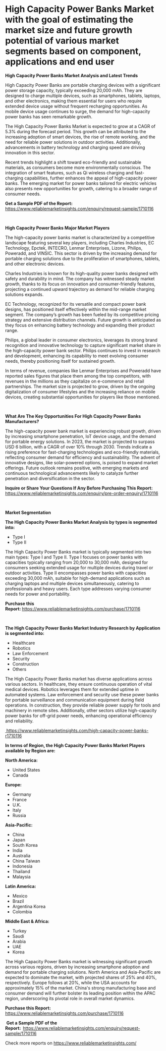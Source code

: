<p><h1>High Capacity Power Banks Market with the goal of estimating the market size and future growth potential of various market segments based on component, applications and end user</h1></p><p><strong>High Capacity Power Banks Market Analysis and Latest Trends</strong></p>
<p><p>High Capacity Power Banks are portable charging devices with a significant power storage capacity, typically exceeding 20,000 mAh. They are designed to charge multiple devices, such as smartphones, tablets, laptops, and other electronics, making them essential for users who require extended device usage without frequent recharging opportunities. As mobile device usage continues to surge, the demand for high-capacity power banks has seen remarkable growth.</p><p>The High Capacity Power Banks Market is expected to grow at a CAGR of 5.3% during the forecast period. This growth can be attributed to the increasing adoption of smart devices, the rise of remote working, and the need for reliable power solutions in outdoor activities. Additionally, advancements in battery technology and charging speed are driving innovation in this sector. </p><p>Recent trends highlight a shift toward eco-friendly and sustainable materials, as consumers become more environmentally conscious. The integration of smart features, such as Qi wireless charging and fast-charging capabilities, further enhances the appeal of high-capacity power banks. The emerging market for power banks tailored for electric vehicles also presents new opportunities for growth, catering to a broader range of consumer needs.</p></p>
<p><strong>Get a Sample PDF of the Report:&nbsp;</strong> <a href="https://www.reliablemarketinsights.com/enquiry/request-sample/1710116?utm_campaign=1994&utm_medium=2&utm_source=Github&utm_content=ia&utm_term=10012025&utm_id=high-capacity-power-banks">https://www.reliablemarketinsights.com/enquiry/request-sample/1710116</a></p>
<p>&nbsp;</p>
<p><strong>High Capacity Power Banks Major Market Players</strong></p>
<p><p>The high-capacity power banks market is characterized by a competitive landscape featuring several key players, including Charles Industries, EC Technology, Epctek, INTECRO, Lenmar Enterprises, Lizone, Philips, Poweradd, and VINSIC. This sector is driven by the increasing demand for portable charging solutions due to the proliferation of smartphones, tablets, and other electronic devices.</p><p>Charles Industries is known for its high-quality power banks designed with safety and durability in mind. The company has witnessed steady market growth, thanks to its focus on innovation and consumer-friendly features, projecting a continued upward trajectory as demand for reliable charging solutions expands.</p><p>EC Technology, recognized for its versatile and compact power bank designs, has positioned itself effectively within the mid-range market segment. The company’s growth has been fueled by its competitive pricing strategy and extensive distribution channels. Future growth is anticipated as they focus on enhancing battery technology and expanding their product range.</p><p>Philips, a global leader in consumer electronics, leverages its strong brand recognition and innovative technology to capture significant market share in the high-capacity power bank sector. Philips continues to invest in research and development, enhancing its capability to meet evolving consumer needs, thereby positioning itself for sustained growth.</p><p>In terms of revenue, companies like Lenmar Enterprises and Poweradd have reported sales figures that place them among the top competitors, with revenues in the millions as they capitalize on e-commerce and retail partnerships. The market size is projected to grow, driven by the ongoing digitalization of consumer lifestyles and the increasing reliance on mobile devices, creating substantial opportunities for players like those mentioned.</p></p>
<p>&nbsp;</p>
<p><strong>What Are The Key Opportunities For High Capacity Power Banks Manufacturers?</strong></p>
<p><p>The high-capacity power bank market is experiencing robust growth, driven by increasing smartphone penetration, IoT device usage, and the demand for portable energy solutions. In 2023, the market is projected to surpass USD 6 billion, with a CAGR of over 10% through 2030. Trends indicate a rising preference for fast-charging technologies and eco-friendly materials, reflecting consumer demand for efficiency and sustainability. The advent of innovative designs, like solar-powered options, is poised to expand market offerings. Future outlook remains positive, with emerging markets and continuous technological advancements likely to catalyze further penetration and diversification in the sector.</p></p>
<p><strong>Inquire or Share Your Questions If Any Before Purchasing This Report:</strong> <a href="https://www.reliablemarketinsights.com/enquiry/pre-order-enquiry/1710116?utm_campaign=1994&utm_medium=2&utm_source=Github&utm_content=ia&utm_term=10012025&utm_id=high-capacity-power-banks">https://www.reliablemarketinsights.com/enquiry/pre-order-enquiry/1710116</a></p>
<p>&nbsp;</p>
<p><strong>Market Segmentation</strong></p>
<p><strong>The High Capacity Power Banks Market Analysis by types is segmented into:</strong></p>
<p><ul><li>Type I</li><li>Type II</li></ul></p>
<p><p>The High Capacity Power Banks market is typically segmented into two main types: Type I and Type II. Type I focuses on power banks with capacities typically ranging from 20,000 to 30,000 mAh, designed for consumers seeking extended usage for multiple devices during travel or outdoor activities. Type II encompasses power banks with capacities exceeding 30,000 mAh, suitable for high-demand applications such as charging laptops and multiple devices simultaneously, catering to professionals and heavy users. Each type addresses varying consumer needs for power and portability.</p></p>
<p><strong>Purchase this Report:&nbsp;</strong><a href="https://www.reliablemarketinsights.com/purchase/1710116?utm_campaign=1994&utm_medium=2&utm_source=Github&utm_content=ia&utm_term=10012025&utm_id=high-capacity-power-banks">https://www.reliablemarketinsights.com/purchase/1710116</a></p>
<p>&nbsp;</p>
<p><strong>The High Capacity Power Banks Market Industry Research by Application is segmented into:</strong></p>
<p><ul><li>Healthcare</li><li>Robotics</li><li>Law Enforcement</li><li>Security</li><li>Construction</li><li>Others</li></ul></p>
<p><p>The High Capacity Power Banks market has diverse applications across various sectors. In healthcare, they ensure continuous operation of vital medical devices. Robotics leverages them for extended uptime in automated systems. Law enforcement and security use these power banks for portable surveillance and communication equipment during field operations. In construction, they provide reliable power supply for tools and machinery in remote sites. Additionally, other sectors utilize high-capacity power banks for off-grid power needs, enhancing operational efficiency and reliability.</p></p>
<p><a href="https://www.reliablemarketinsights.com/high-capacity-power-banks-r1710116?utm_campaign=1994&utm_medium=2&utm_source=Github&utm_content=ia&utm_term=10012025&utm_id=high-capacity-power-banks">&nbsp;https://www.reliablemarketinsights.com/high-capacity-power-banks-r1710116</a></p>
<p><strong>In terms of Region, the High Capacity Power Banks Market Players available by Region are:</strong></p>
<p>
    <p> <strong> North America: </strong>
        <ul>
            <li>United States</li>
            <li>Canada</li>
        </ul>
        </p> 
    <p> <strong> Europe: </strong>
        <ul>
            <li>Germany</li>
            <li>France</li>
            <li>U.K.</li>
            <li>Italy</li>
            <li>Russia</li>
        </ul>
        </p> 
    <p> <strong> Asia-Pacific: </strong>
        <ul>
            <li>China</li>
            <li>Japan</li>
            <li>South Korea</li>
            <li>India</li>
            <li>Australia</li>
            <li>China Taiwan</li>
            <li>Indonesia</li>
            <li>Thailand</li>
            <li>Malaysia</li>
        </ul>
        </p> 
    <p> <strong> Latin America: </strong>
        <ul>
            <li>Mexico</li>
            <li>Brazil</li>
            <li>Argentina Korea</li>
            <li>Colombia</li>
        </ul>
        </p> 
    <p> <strong> Middle East & Africa: </strong>
        <ul>
            <li>Turkey</li>
            <li>Saudi</li>
            <li>Arabia</li>
            <li>UAE</li>
            <li>Korea</li>
        </ul>
    </p>
    </p>
<p><p>The High Capacity Power Banks market is witnessing significant growth across various regions, driven by increasing smartphone adoption and demand for portable charging solutions. North America and Asia-Pacific are expected to dominate the market, with projected shares of 25% and 40%, respectively. Europe follows at 20%, while the USA accounts for approximately 15% of the market. China's strong manufacturing base and consumer demand will further bolster its leading position within the APAC region, underscoring its pivotal role in overall market dynamics.</p></p>
<p><strong>Purchase this Report: </strong><a href="https://www.reliablemarketinsights.com/purchase/1710116?utm_campaign=1994&utm_medium=2&utm_source=Github&utm_content=ia&utm_term=10012025&utm_id=high-capacity-power-banks">https://www.reliablemarketinsights.com/purchase/1710116</a></p>
<p>&nbsp;<strong>Get a Sample PDF of the Report:&nbsp;&nbsp;</strong><a href="https://www.reliablemarketinsights.com/enquiry/request-sample/1710116?utm_campaign=1994&utm_medium=2&utm_source=Github&utm_content=ia&utm_term=10012025&utm_id=high-capacity-power-banks">https://www.reliablemarketinsights.com/enquiry/request-sample/1710116</a></p>
<p><strong></strong></p>
<p>Check more reports on <a href="https://www.reliablemarketinsights.com/?utm_campaign=1994&utm_medium=2&utm_source=Github&utm_content=ia&utm_term=10012025&utm_id=high-capacity-power-banks">https://www.reliablemarketinsights.com/</a></p>